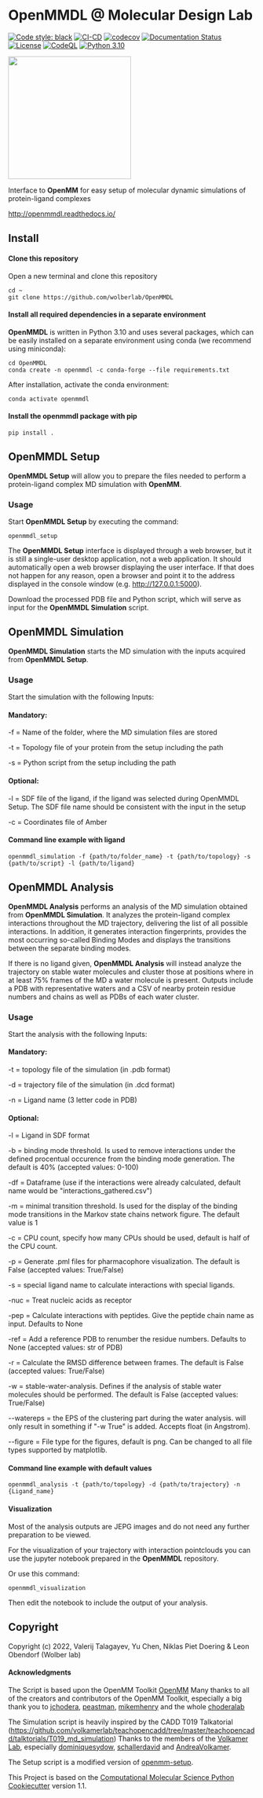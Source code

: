 OpenMMDL @ Molecular Design Lab
==============================
[//]: # (Badges)
[![Code style: black](https://img.shields.io/badge/code%20style-black-000000.svg)](https://github.com/psf/black)
[![CI-CD](https://github.com/wolberlab/OpenMMDL/actions/workflows/CI-CD.yml/badge.svg)](https://github.com/wolberlab/OpenMMDL/actions/workflows/CI-CD.yml)
[![codecov](https://codecov.io/gh/talagayev/OpenMMDL/graph/badge.svg?token=950HZ93CKS)](https://codecov.io/gh/talagayev/OpenMMDL)
[![Documentation Status](https://readthedocs.org/projects/openmmdl/badge/?version=latest)](https://openmmdl.readthedocs.io)
[![License](https://img.shields.io/badge/License-MIT-blue.svg)](https://opensource.org/licenses/MIT)
[![CodeQL](https://github.com/wolberlab/OpenMMDL/actions/workflows/codeql.yml/badge.svg)](https://github.com/wolberlab/OpenMMDL/actions/workflows/codeql.yml)
[![Python 3.10](https://img.shields.io/badge/python-3.10-blue.svg)](https://www.python.org/downloads/release/python-3100/)


<img src="https://github.com/wolberlab/OpenMMDL/blob/main/openmmdl/openmmdl_setup/static/OpenMMDL_logo_2.png" height="250">

Interface to **OpenMM** for easy setup of molecular dynamic simulations of
protein-ligand complexes

http://openmmdl.readthedocs.io/

## Install

#### Clone this repository

Open a new terminal and clone this repository

    cd ~
    git clone https://github.com/wolberlab/OpenMMDL

#### Install all required dependencies in a separate environment

**OpenMMDL** is written in Python 3.10 and uses several packages, which can
be easily installed on a separate environment using conda (we recommend
using miniconda):

    cd OpenMMDL
    conda create -n openmmdl -c conda-forge --file requirements.txt

After installation, activate the conda environment:

    conda activate openmmdl

#### Install the openmmdl package with pip

    pip install .

## OpenMMDL Setup

**OpenMMDL Setup** will allow you to prepare the files needed to perform a  protein-ligand complex MD simulation with **OpenMM**.

### Usage

Start **OpenMMDL Setup** by executing the command:

    openmmdl_setup

The **OpenMMDL Setup** interface is displayed through a web browser, but it is still
a single-user desktop application, not a web application. It should
automatically open a web browser displaying the user interface. If that does not happen for any reason, open a browser and point it to
the address displayed in the console window (e.g. http://127.0.0.1:5000).

Download the processed PDB file and Python script, which will serve as input
for the **OpenMMDL Simulation** script.

## OpenMMDL Simulation

**OpenMMDL Simulation** starts the MD simulation with the inputs acquired
from **OpenMMDL Setup**.

### Usage

Start the simulation with the following Inputs:

#### Mandatory:
-f = Name of the folder, where the MD simulation files are stored

-t = Topology file of your protein from the setup including the path

-s = Python script from the setup including the path

#### Optional:
-l = SDF file of the ligand, if the ligand was selected during OpenMMDL
Setup. The SDF file name should be consistent with the input in the setup

-c = Coordinates file of Amber


#### Command line example with ligand

    openmmdl_simulation -f {path/to/folder_name} -t {path/to/topology} -s {path/to/script} -l {path/to/ligand}

## OpenMMDL Analysis

**OpenMMDL Analysis** performs an analysis of the MD simulation obtained from **OpenMMDL Simulation**.
It analyzes the protein-ligand complex interactions throughout the MD trajectory, delivering the list of
all possible interactions. In addition, it generates interaction fingerprints, provides the most occurring so-called Binding Modes
and displays the transitions between the separate binding modes.

If there is no ligand given, **OpenMMDL Analysis** will instead analyze the trajectory on stable water molecules
and cluster those at positions where in at least 75% frames of the MD a water molecule is present. Outputs include a PDB with representative waters
and a CSV of nearby protein residue numbers and chains as well as PDBs of each water cluster.


### Usage

Start the analysis with the following Inputs:

#### Mandatory:
-t = topology file of the simulation (in .pdb format)

-d = trajectory file of the simulation (in .dcd format)

-n = Ligand name (3 letter code in PDB)

#### Optional:

-l = Ligand in SDF format

-b = binding mode threshold. Is used to remove interactions under the defined procentual occurence from the binding mode generation. The default is 40% (accepted values: 0-100)

-df = Dataframe (use if the interactions were already calculated, default name would be "interactions_gathered.csv")

-m = minimal transition threshold. Is used for the display of the binding mode transitions in the Markov state chains network figure. The default value is 1

-c = CPU count, specify how many CPUs should be used, default is half of the CPU count.

-p = Generate .pml files for pharmacophore visualization. The default is False (accepted values: True/False)

-s = special ligand name to calculate interactions with special ligands.

-nuc = Treat nucleic acids as receptor

-pep = Calculate interactions with peptides. Give the peptide chain name as input. Defaults to None

-ref = Add a reference PDB to renumber the residue numbers. Defaults to None (accepted values: str of PDB)

-r = Calculate the RMSD difference between frames. The default is False (accepted values: True/False)

-w = stable-water-analysis. Defines if the analysis of stable water molecules should be performed. The default is False (accepted values: True/False)

--watereps = the EPS of the clustering part during the water analysis. will only result in something if "-w True" is added. Accepts float (in Angstrom).

--figure = File type for the figures, default is png. Can be changed to all file types supported by matplotlib.

#### Command line example with default values

    openmmdl_analysis -t {path/to/topology} -d {path/to/trajectory} -n {Ligand_name}


#### Visualization
Most of the analysis outputs are JEPG images and do not need any further preparation to be viewed.

For the visualization of your trajectory with interaction pointclouds you can use the jupyter notebook prepared in the **OpenMMDL** repository.

Or use this command:
```
openmmdl_visualization
```
Then edit the notebook to include the output of your analysis.
## Copyright
Copyright (c) 2022, Valerij Talagayev, Yu Chen,  Niklas Piet Doering & Leon Obendorf (Wolber lab)

#### Acknowledgments

The Script is based upon the OpenMM Toolkit [OpenMM](https://github.com/openmm)
Many thanks to all of the creators and contributors of the OpenMM Toolkit, especially a big thank you to [jchodera](https://github.com/jchodera), [peastman](https://github.com/peastman), [mikemhenry](https://github.com/mikemhenry) and the whole [choderalab](https://github.com/choderalab) 

The Simulation script is heavily inspired by the CADD T019 Talkatorial
(https://github.com/volkamerlab/teachopencadd/tree/master/teachopencadd/talktorials/T019_md_simulation)
Thanks to the members of the [Volkamer Lab](https://volkamerlab.org/),
especially [dominiquesydow](https://github.com/dominiquesydow/), [schallerdavid](https://github.com/schallerdavid) and [AndreaVolkamer](https://github.com/andreavolkamer).

The Setup script is a modified version of [openmm-setup](https://github.com/openmm/openmm-setup).
 
This Project is based on the 
[Computational Molecular Science Python Cookiecutter](https://github.com/molssi/cookiecutter-cms) version 1.1.

